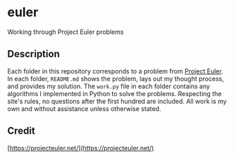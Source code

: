 # euler
Working through Project Euler problems

## Description

Each folder in this repository corresponds to a problem from [Project Euler](https://projecteuler.net/). In each folder, `README.md` shows the problem, lays out my thought process, and provides my solution. The `work.py` file in each folder contains any algorithms I implemented in Python to solve the problems. Respecting the site's rules, no questions after the first hundred are included. All work is my own and without assistance unless otherwise stated.

## Credit

[https://projecteuler.net/](https://projecteuler.net/)